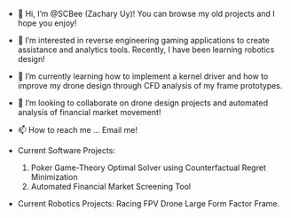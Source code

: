 - 👋 Hi, I’m @SCBee (Zachary Uy)! You can browse my old projects and I hope you enjoy!

- 👀 I’m interested in reverse engineering gaming applications to create assistance and analytics tools. Recently, I have been learning robotics design!
- 🌱 I’m currently learning how to implement a kernel driver and how to improve my drone design through CFD analysis of my frame prototypes.
- 💞️ I’m looking to collaborate on drone design projects and automated analysis of financial market movement!

- 📫 How to reach me ... Email me!

- Current Software Projects:
    1) Poker Game-Theory Optimal Solver using Counterfactual Regret Minimization
    2) Automated Financial Market Screening Tool

- Current Robotics Projects: Racing FPV Drone Large Form Factor Frame.

<!---
SCBee/SCBee is a ✨ special ✨ repository because its `README.md` (this file) appears on your GitHub profile.
You can click the Preview link to take a look at your changes.
--->
